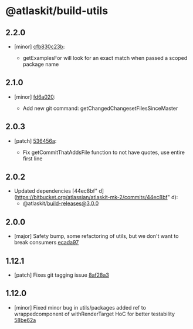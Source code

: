 # @atlaskit/build-utils

## 2.2.0
- [minor] [cfb830c23b](https://bitbucket.org/atlassian/atlaskit-mk-2/commits/cfb830c23b):

  - getExamplesFor will look for an exact match when passed a scoped package name

## 2.1.0
- [minor] [fd6a020](https://bitbucket.org/atlassian/atlaskit-mk-2/commits/fd6a020):

  - Add new git command: getChangedChangesetFilesSinceMaster

## 2.0.3
- [patch] [536456a](https://bitbucket.org/atlassian/atlaskit-mk-2/commits/536456a):

  - Fix getCommitThatAddsFile function to not have quotes, use entire first line

## 2.0.2
- Updated dependencies [44ec8bf"
d](https://bitbucket.org/atlassian/atlaskit-mk-2/commits/44ec8bf"
d):
  - @atlaskit/build-releases@3.0.0

## 2.0.0

* [major] Safety bump, some refactoring of utils, but we don't want to break consumers [ecada97](https://bitbucket.org/atlassian/atlaskit-mk-2/commits/ecada97)

## 1.12.1

* [patch] Fixes git tagging issue [8af28a3](https://bitbucket.org/atlassian/atlaskit-mk-2/commits/8af28a3)

## 1.12.0

* [minor] Fixed minor bug in utils/packages added ref to wrappedcomponent of withRenderTarget HoC for better testability [58be62a](https://bitbucket.org/atlassian/atlaskit-mk-2/commits/58be62a)
